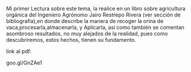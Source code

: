 
Mi primer Lectura sobre este tema, la realice en un  libro sobre agricultura orgánica del Ingeniero Agrónomo  Jairo Restrepo Rivera (ver sección de bibliografía),en donde describe la manera de recoger la orina de vaca,procesarla,almacenarla, y Aplicarla, así como también se comentan asombroso resultados, no muy alejados de la realidad, pues como descubriremos, estos hechos, tienen su fundamento.
 
 link al pdf:
 
 goo.gl/GnZAe1
